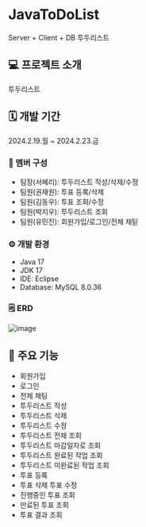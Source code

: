 # JavaToDoList
Server + Client + DB 투두리스트

## 💻 프로젝트 소개
투두리스트

## 🗓 개발 기간
2024.2.19.월 ~ 2024.2.23.금

### 👥 멤버 구성
- 팀장(서혜리): 투두리스트 작성/삭제/수정
- 팀원(권재원): 투표 등록/삭제
- 팀원(김동우): 투표 조회/수정
- 팀원(박지우): 투두리스트 조회
- 팀원(유민진): 회원가입/로그인/전체 채틷

### ⚙ 개발 환경
- Java 17
- JDK 17
- IDE: Eclipse
- Database: MySQL 8.0.36

### 🗒 ERD
![image](https://github.com/bitcampJavaProj/JavaToDoList/assets/141993427/32a4430e-8a23-4386-8762-0c36de363a41)

## 📌 주요 기능
- 회원가입
- 로그인
- 전체 채팅
- 투두리스트 작성
- 투두리스트 삭제
- 투두리스트 수정
- 투두리스트 전체 조회
- 투두리스트 마감일자로 조회
- 투두리스트 완료된 작업 조회
- 투두리스트 미완료된 작업 조회
- 투표 등록
- 투표 삭제
  투표 수정
- 진행중인 투표 조회
- 만료된 투표 조회
- 투표 결과 조회

